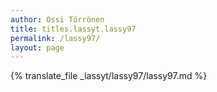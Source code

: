 ```yaml
---
author: Ossi Törrönen
title: titles.lassyt.lassy97
permalink: /lassy97/
layout: page
---
```

{% translate_file _lassyt/lassy97/lassy97.md %}